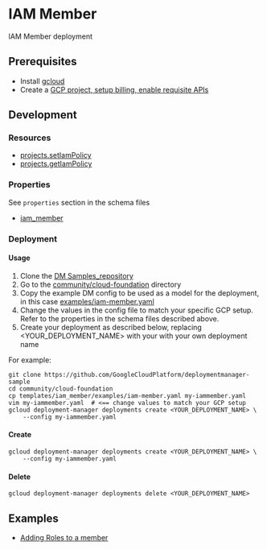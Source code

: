 # IAM Member

IAM Member deployment

## Prerequisites

- Install [gcloud](https://cloud.google.com/sdk)
- Create a [GCP project, setup billing, enable requisite APIs](../project/README.md)

## Development

### Resources

- [projects.setIamPolicy](https://cloud.google.com/resource-manager/reference/rest/v1/projects/setIamPolicy)
- [projects.getIamPolicy](https://cloud.google.com/resource-manager/reference/rest/v1/projects/getIamPolicy)


### Properties

See `properties` section in the schema files

-  [iam_member](iam_member.py.schema)


### Deployment

#### Usage

1. Clone the [DM Samples_repository](https://github.com/GoogleCloudPlatform/deploymentmanager-sample)
2. Go to the [community/cloud-foundation](community/cloud-foundation) directory
3. Copy the example DM config to be used as a model for the deployment, in this case [examples/iam-member.yaml](examples/iam-member.yaml)
4. Change the values in the config file to match your specific GCP setup.
   Refer to the properties in the schema files described above.
5. Create your deployment as described below, replacing <YOUR_DEPLOYMENT_NAME>
   with your with your own deployment name


For example:

```
git clone https://github.com/GoogleCloudPlatform/deploymentmanager-sample
cd community/cloud-foundation
cp templates/iam_member/examples/iam-member.yaml my-iammember.yaml
vim my-iammember.yaml  # <== change values to match your GCP setup
gcloud deployment-manager deployments create <YOUR_DEPLOYMENT_NAME> \
    --config my-iammember.yaml
```

#### Create

```
gcloud deployment-manager deployments create <YOUR_DEPLOYMENT_NAME> \
    --config my-iammember.yaml
```


#### Delete

```
gcloud deployment-manager deployments delete <YOUR_DEPLOYMENT_NAME>
```


## Examples

- [Adding Roles to a member](examples/iam-member.yaml)
